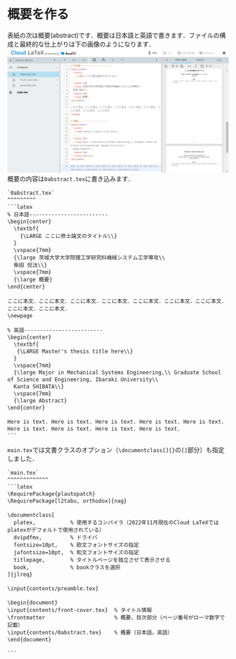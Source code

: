 # 概要を作る
表紙の次は概要(abstract)です．概要は日本語と英語で書きます．ファイルの構成と最終的な仕上がりは下の画像のようになります．
![abstract](images/abstract.png)
概要の内容は`0abstract.tex`に書き込みます．
````{grid-item-card}
`0abstract.tex`
^^^^^^^^^
```latex
% 日本語-------------------------
\begin{center}
  \textbf{
    {\LARGE ここに修士論文のタイトル\\}
  }
  \vspace{7mm}
  {\large 茨城大学大学院理工学研究科機械システム工学専攻\\
  柴田 侃汰\\}
  \vspace{7mm}
  {\large 概要}
\end{center}

ここに本文．ここに本文．ここに本文．ここに本文．ここに本文．ここに本文．ここに本文．ここに本文．ここに本文．
\newpage

% 英語-------------------------
\begin{center}
  \textbf{
   {\LARGE Master's thesis title here\\}
  }
  \vspace{7mm}
  {\large Major in Mechanical Systems Engineering,\\ Graduate School of Science and Engineering, Ibaraki University\\
  Kanta SHIBATA\\}
  \vspace{7mm}
  {\large Abstract}
\end{center}

Here is text. Here is text. Here is text. Here is text. Here is text. Here is text. Here is text. Here is text. Here is text.
```
````

`main.tex`では文書クラスのオプション（`\documentclass[]{}`の`[]`部分）も指定しました．

````{grid-item-card}
`main.tex`
^^^^^^^^^^^^^
```latex
\RequirePackage{plautopatch}
\RequirePackage[l2tabu, orthodox]{nag}

\documentclass[
  platex,           % 使用するコンパイラ（2022年11月現在のCloud LaTeXではplatexがデフォルトで使用されている）
  dvipdfmx,         % ドライバ
  fontsize=10pt,    % 欧文フォントサイズの指定
  jafontsize=10pt,  % 和文フォントサイズの指定
  titlepage,        % タイトルページを独立させて表示させる
  book,             % bookクラスを選択
]{jlreq}

\input{contents/preamble.tex}

\begin{document}
\input{contents/front-cover.tex}  % タイトル情報
\frontmatter                      % 概要，目次部分（ページ番号がローマ数字で記載）
\input{contents/0abstract.tex}    % 概要（日本語，英語）
\end{document}

```
````